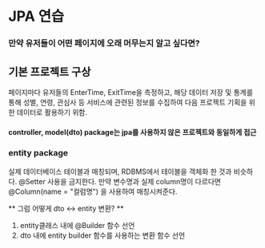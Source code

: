 # JPA 연습

### 만약 유저들이 어떤 페이지에 오래 머무는지 알고 싶다면?

## 기본 프로젝트 구상

페이지마다 유저들의 EnterTime, ExitTime을 측정하고, 해당 데이터 저장 및 통계를 통해
성별, 연령, 관심사 등 서비스에 관련된 정보를 수집하여 다음 프로젝트 기획을 위한 데이터로 활용하기 위함.

#### controller, model(dto) package는 jpa를 사용하지 않은 프로젝트와 동일하게 접근

### entity package

실제 데이터베이스 테이블과 매칭되며, RDBMS에서 테이블을 객체화 한 것과 비슷하다.
@Setter 사용을 금지한다.
만약 변수명과 실제 column명이 다르다면 @Column(name = "컬럼명") 을 사용하여 매칭시켜준다.


** 그럼 어떻게 dto <-> entity 변환? **
1. entity클래스 내에 @Builder 함수 선언
2. dto 내에 entity builder 함수를 사용하는 변환 함수 선언
